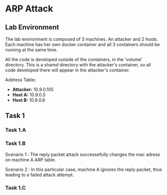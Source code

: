 # ARP Attack

## Lab Environment

The lab environment is composed of 3 machines. An attacker and 2 hosts. Each machine has her own docker container and all 3 containers should be running at the same time.

All the code is developed outside of the containers, in the 'volume' directory. This is a shared directory with the attacker's container, so all code developed there will appear in the attacker's container.

Address Table:
  - **Attacker:** 10.9.0.105
  - **Host A:** 10.9.0.5
  - **Host B:** 10.9.0.6


## Task 1

### Task 1.A


### Task 1.B

Scenario 1 : The reply packet attack successefully changes the mac adress on machine A ARP table.

Scenario 2 : In this particular case, machine A ignores the reply packet, thus leading to a failed attack attempt.

### Task 1.C
